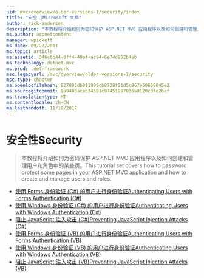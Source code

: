 ```yaml
---
uid: mvc/overview/older-versions-1/security/index
title: "安全 |Microsoft 文档"
author: rick-anderson
description: "本教程将介绍如何为密码保护 ASP.NET MVC 应用程序以及如何创建和管理用户和角色中的某些页。"
ms.author: aspnetcontent
manager: wpickett
ms.date: 09/28/2011
ms.topic: article
ms.assetid: 346c6b44-0ff4-49af-ac94-6e74d952b4eb
ms.technology: dotnet-mvc
ms.prod: .net-framework
msc.legacyurl: /mvc/overview/older-versions-1/security
msc.type: chapter
ms.openlocfilehash: 827802db011995cb8728f51d5c967e50669045e2
ms.sourcegitcommit: 9a9483aceb34591c97451997036a9120c3fe2baf
ms.translationtype: MT
ms.contentlocale: zh-CN
ms.lasthandoff: 11/10/2017
---
```

<a name="security"></a><span data-ttu-id="51da0-103">安全性</span><span class="sxs-lookup"><span data-stu-id="51da0-103">Security</span></span>
====================
> <span data-ttu-id="51da0-104">本教程将介绍如何为密码保护 ASP.NET MVC 应用程序以及如何创建和管理用户和角色中的某些页。</span><span class="sxs-lookup"><span data-stu-id="51da0-104">This tutorial set covers how to password protect some pages in your ASP.NET MVC application and how to create and manage users and roles.</span></span>


- [<span data-ttu-id="51da0-105">使用 Forms 身份验证 (C#) 的用户进行身份验证</span><span class="sxs-lookup"><span data-stu-id="51da0-105">Authenticating Users with Forms Authentication (C#)</span></span>](authenticating-users-with-forms-authentication-cs.md)
- [<span data-ttu-id="51da0-106">使用 Windows 身份验证 (C#) 的用户进行身份验证</span><span class="sxs-lookup"><span data-stu-id="51da0-106">Authenticating Users with Windows Authentication (C#)</span></span>](authenticating-users-with-windows-authentication-cs.md)
- [<span data-ttu-id="51da0-107">阻止 JavaScript 注入攻击 (C#)</span><span class="sxs-lookup"><span data-stu-id="51da0-107">Preventing JavaScript Injection Attacks (C#)</span></span>](preventing-javascript-injection-attacks-cs.md)
- [<span data-ttu-id="51da0-108">使用 Forms 身份验证 (VB) 的用户进行身份验证</span><span class="sxs-lookup"><span data-stu-id="51da0-108">Authenticating Users with Forms Authentication (VB)</span></span>](authenticating-users-with-forms-authentication-vb.md)
- [<span data-ttu-id="51da0-109">使用 Windows 身份验证 (VB) 的用户进行身份验证</span><span class="sxs-lookup"><span data-stu-id="51da0-109">Authenticating Users with Windows Authentication (VB)</span></span>](authenticating-users-with-windows-authentication-vb.md)
- [<span data-ttu-id="51da0-110">阻止 JavaScript 注入攻击 (VB)</span><span class="sxs-lookup"><span data-stu-id="51da0-110">Preventing JavaScript Injection Attacks (VB)</span></span>](preventing-javascript-injection-attacks-vb.md)
